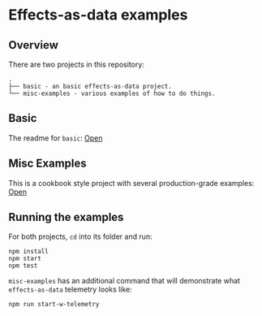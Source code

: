 # Effects-as-data examples

## Overview
There are two projects in this repository:

```
.
├── basic - an basic effects-as-data project.
└── misc-examples - various examples of how to do things.
```

## Basic

The readme for `basic`: [Open](https://github.com/orourkedd/effects-as-data-examples/tree/master/basic)

## Misc Examples

This is a cookbook style project with several production-grade examples: [Open](https://github.com/orourkedd/effects-as-data-examples/tree/master/misc-examples)

## Running the examples

For both projects, `cd` into its folder and run:

```
npm install
npm start
npm test
```

`misc-examples` has an additional command that will demonstrate what `effects-as-data` telemetry looks like:

```
npm run start-w-telemetry
```

